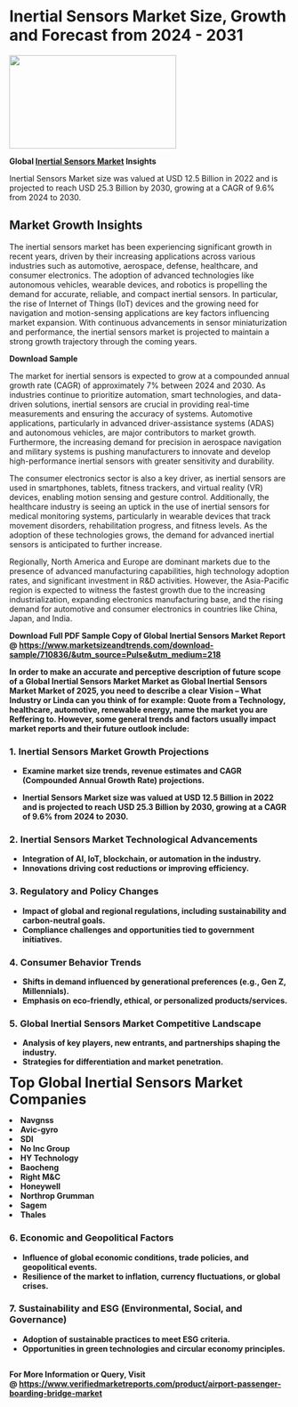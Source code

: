 <H1>Inertial Sensors Market Size, Growth and Forecast from 2024 - 2031</H1><img class="aligncenter size-medium wp-image-584254" src="https://thirdeyenews.in/wp-content/uploads/2024/09/Global-Market-Research-300x168.jpeg" alt="" width="300" height="168" /><p><strong>Global&nbsp;<a href="https://www.marketsizeandtrends.com/download-sample/710836/&amp;utm_source=Pulse&amp;utm_medium=218">Inertial Sensors Market</a> Insights</strong></p><p>Inertial Sensors Market size was valued at USD 12.5 Billion in 2022 and is projected to reach USD 25.3 Billion by 2030, growing at a CAGR of 9.6% from 2024 to 2030.</p><p><h2>Market Growth Insights</h2> <p>The inertial sensors market has been experiencing significant growth in recent years, driven by their increasing applications across various industries such as automotive, aerospace, defense, healthcare, and consumer electronics. The adoption of advanced technologies like autonomous vehicles, wearable devices, and robotics is propelling the demand for accurate, reliable, and compact inertial sensors. In particular, the rise of Internet of Things (IoT) devices and the growing need for navigation and motion-sensing applications are key factors influencing market expansion. With continuous advancements in sensor miniaturization and performance, the inertial sensors market is projected to maintain a strong growth trajectory through the coming years.</p> <p><strong>Download Sample</strong></p> <p>The market for inertial sensors is expected to grow at a compounded annual growth rate (CAGR) of approximately 7% between 2024 and 2030. As industries continue to prioritize automation, smart technologies, and data-driven solutions, inertial sensors are crucial in providing real-time measurements and ensuring the accuracy of systems. Automotive applications, particularly in advanced driver-assistance systems (ADAS) and autonomous vehicles, are major contributors to market growth. Furthermore, the increasing demand for precision in aerospace navigation and military systems is pushing manufacturers to innovate and develop high-performance inertial sensors with greater sensitivity and durability.</p> <p>The consumer electronics sector is also a key driver, as inertial sensors are used in smartphones, tablets, fitness trackers, and virtual reality (VR) devices, enabling motion sensing and gesture control. Additionally, the healthcare industry is seeing an uptick in the use of inertial sensors for medical monitoring systems, particularly in wearable devices that track movement disorders, rehabilitation progress, and fitness levels. As the adoption of these technologies grows, the demand for advanced inertial sensors is anticipated to further increase.</p> <p>Regionally, North America and Europe are dominant markets due to the presence of advanced manufacturing capabilities, high technology adoption rates, and significant investment in R&D activities. However, the Asia-Pacific region is expected to witness the fastest growth due to the increasing industrialization, expanding electronics manufacturing base, and the rising demand for automotive and consumer electronics in countries like China, Japan, and India.</p> <p><strong></p><p><span class=""><strong>Download Full PDF Sample Copy of Global Inertial Sensors Market Report</strong> @ <a href="https://www.marketsizeandtrends.com/download-sample/710836/&amp;utm_source=Pulse&amp;utm_medium=218" target="_blank">https://www.marketsizeandtrends.com/download-sample/710836/&amp;utm_source=Pulse&amp;utm_medium=218</a></span></p><p>In order to make an accurate and perceptive description of future scope of a Global&nbsp;Inertial Sensors Market Market as Global&nbsp;Inertial Sensors Market Market of 2025, you need to describe a clear Vision &ndash; What Industry or Linda can you think of for example: Quote from a Technology, healthcare, automotive, renewable energy, name the market you are Reffering to. However, some general trends and factors usually impact market reports and their future outlook include:</p><h3>1.&nbsp;<strong>Inertial Sensors Market Growth Projections</strong></h3><ul><li>Examine market size trends, revenue estimates and CAGR (Compounded Annual Growth Rate) projections.</li><li><p>Inertial Sensors Market size was valued at USD 12.5 Billion in 2022 and is projected to reach USD 25.3 Billion by 2030, growing at a CAGR of 9.6% from 2024 to 2030.</p></li></ul><h3>2.&nbsp;<strong>Inertial Sensors Market Technological Advancements</strong></h3><ul><li>Integration of AI, IoT, blockchain, or automation in the industry.</li><li>Innovations driving cost reductions or improving efficiency.</li></ul><h3>3.&nbsp;<strong>Regulatory and Policy Changes</strong></h3><ul><li>Impact of global and regional regulations, including sustainability and carbon-neutral goals.</li><li>Compliance challenges and opportunities tied to government initiatives.</li></ul><h3>4.&nbsp;<strong>Consumer Behavior Trends</strong></h3><ul><li>Shifts in demand influenced by generational preferences (e.g., Gen Z, Millennials).</li><li>Emphasis on eco-friendly, ethical, or personalized products/services.</li></ul><h3>5.&nbsp;<strong>Global Inertial Sensors Market Competitive Landscape</strong></h3><ul><li>Analysis of key players, new entrants, and partnerships shaping the industry.</li><li>Strategies for differentiation and market penetration.</li></ul><p data-pm-slice="1 1 []"><span style="color: inherit; font-family: inherit; font-size: 25px;">Top Global Inertial Sensors Market Companies</span></p><div class="" data-test-id=""><p><li>Navgnss</li><li> Avic-gyro</li><li> SDI</li><li> No Inc Group</li><li> HY Technology</li><li> Baocheng</li><li> Right M&C</li><li> Honeywell</li><li> Northrop Grumman</li><li> Sagem</li><li> Thales</li></p></div><h3>6.&nbsp;<strong>Economic and Geopolitical Factors</strong></h3><ul><li>Influence of global economic conditions, trade policies, and geopolitical events.</li><li>Resilience of the market to inflation, currency fluctuations, or global crises.</li></ul><h3>7.&nbsp;<strong>Sustainability and ESG (Environmental, Social, and Governance)</strong></h3><ul><li>Adoption of sustainable practices to meet ESG criteria.</li><li>Opportunities in green technologies and circular economy principles.</li></ul><h2><strong style="font-size: 14px;">For More Information or Query, Visit @&nbsp;</strong><a style="background-color: #ffffff; font-size: 14px;" href="https://www.marketsizeandtrends.com/report/inertial-sensors-market/" target="_blank">https://www.verifiedmarketreports.com/product/airport-passenger-boarding-bridge-market</a></h2>
